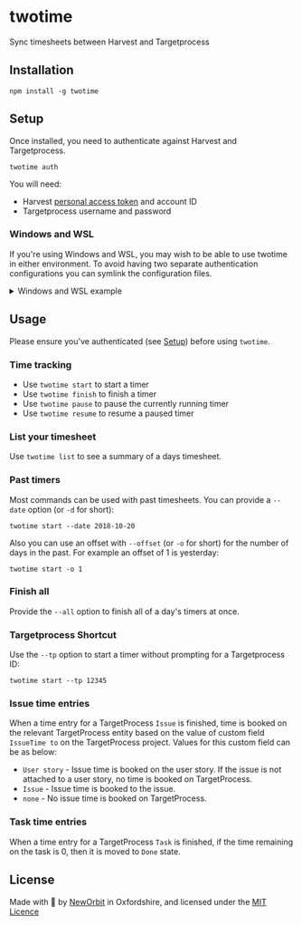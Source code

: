 # twotime

Sync timesheets between Harvest and Targetprocess

## Installation

    npm install -g twotime

## Setup

Once installed, you need to authenticate against Harvest and Targetprocess.

    twotime auth

You will need:

- Harvest [personal access token](https://id.getharvest.com/developers) and account ID
- Targetprocess username and password

### Windows and WSL

If you're using Windows and WSL, you may wish to be able to use twotime in either environment.  To avoid having two separate authentication configurations you can symlink the configuration files.

<details>
    <summary>Windows and WSL example</summary>
<br/>
    Assuming you've already installed and authenticated your Windows installation of twotime, then head to WSL:

1. Install `twotime` in WSL
    ```bash
    $ npm -g i twotime
    ```

2. symlink the configs, substituting `USER_NAME` with the value from `%USERNAME%` in your Windows environment
    ```bash
    $ mkdir -p ~/.config/configstore
    $ ln -s /mnt/c/Users/USER_NAME/.config/configstore/twotime.json ~/.config/configstore/twotime.json
    $ twotime list
    [INFO] Getting config from /home/JohnDoe/.config/configstore/twotime.json
    ╔═══════════════╤══════════════════════════╤═════════════╤════════╗
    ║  Entity Type  │  Title                   │    Hours    │ Status ║
    ```
</details>

## Usage

Please ensure you've authenticated (see [Setup](#setup)) before using `twotime`.

### Time tracking

- Use `twotime start` to start a timer
- Use `twotime finish` to finish a timer
- Use `twotime pause` to pause the currently running timer
- Use `twotime resume` to resume a paused timer

### List your timesheet

Use `twotime list` to see a summary of a days timesheet.

### Past timers

Most commands can be used with past timesheets. You can provide a `--date` option (or `-d` for short):

    twotime start --date 2018-10-20

Also you can use an offset with `--offset` (or `-o` for short) for the number of days in the past. For example an offset of 1 is yesterday:

    twotime start -o 1

### Finish all

Provide the `--all` option to finish all of a day's timers at once.

### Targetprocess Shortcut

Use the `--tp` option to start a timer without prompting for a Targetprocess ID:

    twotime start --tp 12345

### Issue time entries

When a time entry for a TargetProcess `Issue` is finished, time is booked on the relevant TargetProcess entity based on the value of custom field `IssueTime to` on the TargetProcess project. Values for this custom field can be as below:

- `User story` - Issue time is booked on the user story. If the issue is not attached to a user story, no time is booked on TargetProcess.
- `Issue` - Issue time is booked to the issue.
- `none` - No issue time is booked on TargetProcess.

### Task time entries

When a time entry for a TargetProcess `Task` is finished, if the time remaining on the task is 0, then it is moved to `Done` state.

## License

Made with :sparkling_heart: by [NewOrbit](https://www.neworbit.co.uk/) in Oxfordshire, and licensed under the [MIT Licence](LICENCE)

